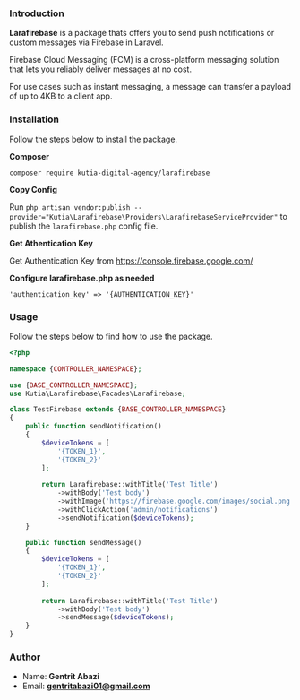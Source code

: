 ### Introduction

**Larafirebase** is a package thats offers you to send push notifications or custom messages via Firebase in Laravel.

Firebase Cloud Messaging (FCM) is a cross-platform messaging solution that lets you reliably deliver messages at no cost.

For use cases such as instant messaging, a message can transfer a payload of up to 4KB to a client app.

### Installation

Follow the steps below to install the package.


**Composer**

```
composer require kutia-digital-agency/larafirebase
```

**Copy Config**

Run `php artisan vendor:publish --provider="Kutia\Larafirebase\Providers\LarafirebaseServiceProvider"` to publish the `larafirebase.php` config file.

**Get Athentication Key**

Get Authentication Key from https://console.firebase.google.com/

**Configure larafirebase.php as needed**

```
'authentication_key' => '{AUTHENTICATION_KEY}'
```

### Usage

Follow the steps below to find how to use the package.

```php
<?php

namespace {CONTROLLER_NAMESPACE};

use {BASE_CONTROLLER_NAMESPACE};
use Kutia\Larafirebase\Facades\Larafirebase;

class TestFirebase extends {BASE_CONTROLLER_NAMESPACE}
{
    public function sendNotification()
    {
        $deviceTokens = [
            '{TOKEN_1}',
            '{TOKEN_2}'
        ];
        
        return Larafirebase::withTitle('Test Title')
            ->withBody('Test body')
            ->withImage('https://firebase.google.com/images/social.png')
            ->withClickAction('admin/notifications')
            ->sendNotification($deviceTokens);
    }

    public function sendMessage()
    {
        $deviceTokens = [
            '{TOKEN_1}',
            '{TOKEN_2}'
        ];
        
        return Larafirebase::withTitle('Test Title')
            ->withBody('Test body')
            ->sendMessage($deviceTokens);
    }
}
```

### Author
* Name: **Gentrit Abazi**
* Email: **gentritabazi01@gmail.com**
